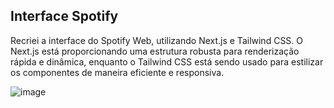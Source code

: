 
## Interface Spotify

Recriei a interface do Spotify Web, utilizando Next.js e Tailwind CSS. O Next.js está proporcionando uma estrutura robusta para renderização rápida e dinâmica, enquanto o Tailwind CSS está sendo usado para estilizar os componentes de maneira eficiente e responsiva.

![image](https://github.com/user-attachments/assets/9ca471e5-d547-4e37-b2b7-391ef0671b97)


